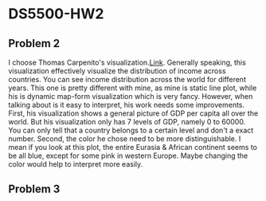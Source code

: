# DS5500-HW2

## Problem 2
I choose Thomas Carpenito's visualization.[Link](https://github.com/Tommyixi/DS-5500-Homework/tree/master/HW1). Generally speaking, this visualization effectively visualize the distribution of income across countries. You can see income distribution across the world for different years. This one is pretty different with mine, as mine is static line plot, while his is dynamic map-form visualization which is very fancy. However, when talking about is it easy to interpret, his work needs some improvements. First, his visualization shows a general picture of GDP per capita all over the world. But his visualization only has 7 levels of GDP, namely 0 to 60000. You can only tell that a country belongs to a certain level and don't a exact number. Second, the color he chose need to be more distinguishable. I mean if you look at this plot, the entire Eurasia & African continent seems to be all blue, except for some pink in western Europe. Maybe changing the color would help to interpret more easily.

## Problem 3
